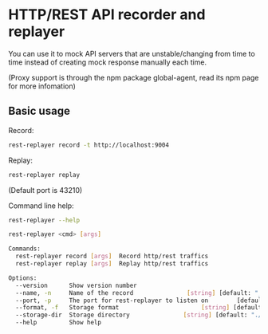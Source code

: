 # HTTP/REST API recorder and replayer

You can use it to mock API servers that are unstable/changing from time to time instead of creating mock response manually each time.

(Proxy support is through the npm package global-agent, read its npm page for more infomation)

## Basic usage

Record:

```bash
rest-replayer record -t http://localhost:9004
```

Replay:

```bash
rest-replayer replay
```

(Default port is 43210)

Command line help:

```bash
rest-replayer --help

rest-replayer <cmd> [args]

Commands:
  rest-replayer record [args]  Record http/rest traffics
  rest-replayer replay [args]  Replay http/rest traffics

Options:
  --version      Show version number                                   [boolean]
  --name, -n     Name of the record               [string] [default: "_default"]
  --port, -p     The port for rest-replayer to listen on        [default: 43210]
  --format, -f   Storage format                       [string] [default: "json"]
  --storage-dir  Storage directory               [string] [default: "./storage"]
  --help         Show help                                             [boolean]
```
